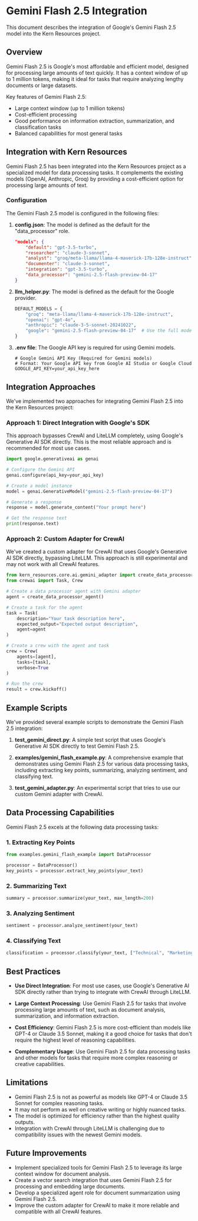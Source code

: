 # Gemini Flash 2.5 Integration

This document describes the integration of Google's Gemini Flash 2.5 model into the Kern Resources project.

## Overview

Gemini Flash 2.5 is Google's most affordable and efficient model, designed for processing large amounts of text quickly. It has a context window of up to 1 million tokens, making it ideal for tasks that require analyzing lengthy documents or large datasets.

Key features of Gemini Flash 2.5:
- Large context window (up to 1 million tokens)
- Cost-efficient processing
- Good performance on information extraction, summarization, and classification tasks
- Balanced capabilities for most general tasks

## Integration with Kern Resources

Gemini Flash 2.5 has been integrated into the Kern Resources project as a specialized model for data processing tasks. It complements the existing models (OpenAI, Anthropic, Groq) by providing a cost-efficient option for processing large amounts of text.

### Configuration

The Gemini Flash 2.5 model is configured in the following files:

1. **config.json**: The model is defined as the default for the "data_processor" role.
   ```json
   "models": {
       "default": "gpt-3.5-turbo",
       "researcher": "claude-3-sonnet",
       "analyst": "groq/meta-llama/llama-4-maverick-17b-128e-instruct",
       "documenter": "claude-3-sonnet",
       "integration": "gpt-3.5-turbo",
       "data_processor": "gemini-2.5-flash-preview-04-17"
   }
   ```

2. **llm_helper.py**: The model is defined as the default for the Google provider.
   ```python
   DEFAULT_MODELS = {
       "groq": "meta-llama/llama-4-maverick-17b-128e-instruct",
       "openai": "gpt-4o",
       "anthropic": "claude-3-5-sonnet-20241022",
       "google": "gemini-2.5-flash-preview-04-17"  # Use the full model name for Gemini Flash 2.5
   }
   ```

3. **.env file**: The Google API key is required for using Gemini models.
   ```
   # Google Gemini API Key (Required for Gemini models)
   # Format: Your Google API key from Google AI Studio or Google Cloud
   GOOGLE_API_KEY=your_api_key_here
   ```

## Integration Approaches

We've implemented two approaches for integrating Gemini Flash 2.5 into the Kern Resources project:

### Approach 1: Direct Integration with Google's SDK

This approach bypasses CrewAI and LiteLLM completely, using Google's Generative AI SDK directly. This is the most reliable approach and is recommended for most use cases.

```python
import google.generativeai as genai

# Configure the Gemini API
genai.configure(api_key=your_api_key)

# Create a model instance
model = genai.GenerativeModel("gemini-2.5-flash-preview-04-17")

# Generate a response
response = model.generate_content("Your prompt here")

# Get the response text
print(response.text)
```

### Approach 2: Custom Adapter for CrewAI

We've created a custom adapter for CrewAI that uses Google's Generative AI SDK directly, bypassing LiteLLM. This approach is still experimental and may not work with all CrewAI features.

```python
from kern_resources.core.ai.gemini_adapter import create_data_processor_agent
from crewai import Task, Crew

# Create a data processor agent with Gemini adapter
agent = create_data_processor_agent()

# Create a task for the agent
task = Task(
    description="Your task description here",
    expected_output="Expected output description",
    agent=agent
)

# Create a crew with the agent and task
crew = Crew(
    agents=[agent],
    tasks=[task],
    verbose=True
)

# Run the crew
result = crew.kickoff()
```

## Example Scripts

We've provided several example scripts to demonstrate the Gemini Flash 2.5 integration:

1. **test_gemini_direct.py**: A simple test script that uses Google's Generative AI SDK directly to test Gemini Flash 2.5.

2. **examples/gemini_flash_example.py**: A comprehensive example that demonstrates using Gemini Flash 2.5 for various data processing tasks, including extracting key points, summarizing, analyzing sentiment, and classifying text.

3. **test_gemini_adapter.py**: An experimental script that tries to use our custom Gemini adapter with CrewAI.

## Data Processing Capabilities

Gemini Flash 2.5 excels at the following data processing tasks:

### 1. Extracting Key Points

```python
from examples.gemini_flash_example import DataProcessor

processor = DataProcessor()
key_points = processor.extract_key_points(your_text)
```

### 2. Summarizing Text

```python
summary = processor.summarize(your_text, max_length=200)
```

### 3. Analyzing Sentiment

```python
sentiment = processor.analyze_sentiment(your_text)
```

### 4. Classifying Text

```python
classification = processor.classify(your_text, ["Technical", "Marketing", "Financial", "Educational"])
```

## Best Practices

- **Use Direct Integration**: For most use cases, use Google's Generative AI SDK directly rather than trying to integrate with CrewAI through LiteLLM.

- **Large Context Processing**: Use Gemini Flash 2.5 for tasks that involve processing large amounts of text, such as document analysis, summarization, and information extraction.

- **Cost Efficiency**: Gemini Flash 2.5 is more cost-efficient than models like GPT-4 or Claude 3.5 Sonnet, making it a good choice for tasks that don't require the highest level of reasoning capabilities.

- **Complementary Usage**: Use Gemini Flash 2.5 for data processing tasks and other models for tasks that require more complex reasoning or creative capabilities.

## Limitations

- Gemini Flash 2.5 is not as powerful as models like GPT-4 or Claude 3.5 Sonnet for complex reasoning tasks.
- It may not perform as well on creative writing or highly nuanced tasks.
- The model is optimized for efficiency rather than the highest quality outputs.
- Integration with CrewAI through LiteLLM is challenging due to compatibility issues with the newest Gemini models.

## Future Improvements

- Implement specialized tools for Gemini Flash 2.5 to leverage its large context window for document analysis.
- Create a vector search integration that uses Gemini Flash 2.5 for processing and embedding large documents.
- Develop a specialized agent role for document summarization using Gemini Flash 2.5.
- Improve the custom adapter for CrewAI to make it more reliable and compatible with all CrewAI features.
